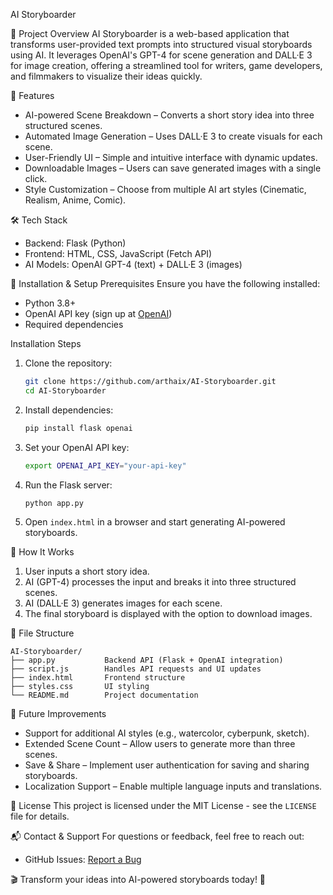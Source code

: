  AI Storyboarder

 📌 Project Overview
AI Storyboarder is a web-based application that transforms user-provided text prompts into structured visual storyboards using AI. It leverages OpenAI's GPT-4 for scene generation and DALL·E 3 for image creation, offering a streamlined tool for writers, game developers, and filmmakers to visualize their ideas quickly.

 🚀 Features
- AI-powered Scene Breakdown – Converts a short story idea into three structured scenes.
- Automated Image Generation – Uses DALL·E 3 to create visuals for each scene.
- User-Friendly UI – Simple and intuitive interface with dynamic updates.
- Downloadable Images – Users can save generated images with a single click.
- Style Customization – Choose from multiple AI art styles (Cinematic, Realism, Anime, Comic).

 🛠️ Tech Stack
- Backend: Flask (Python)
- Frontend: HTML, CSS, JavaScript (Fetch API)
- AI Models: OpenAI GPT-4 (text) + DALL·E 3 (images)

 🔧 Installation & Setup
 Prerequisites
Ensure you have the following installed:
- Python 3.8+
- OpenAI API key (sign up at [OpenAI](https://beta.openai.com/))
- Required dependencies

 Installation Steps
1. Clone the repository:
   ```sh
   git clone https://github.com/arthaix/AI-Storyboarder.git
   cd AI-Storyboarder
   ```
2. Install dependencies:
   ```sh
   pip install flask openai
   ```
3. Set your OpenAI API key:
   ```sh
   export OPENAI_API_KEY="your-api-key"
   ```
4. Run the Flask server:
   ```sh
   python app.py
   ```
5. Open `index.html` in a browser and start generating AI-powered storyboards.

 📜 How It Works
1. User inputs a short story idea.
2. AI (GPT-4) processes the input and breaks it into three structured scenes.
3. AI (DALL·E 3) generates images for each scene.
4. The final storyboard is displayed with the option to download images.

 📌 File Structure
```
AI-Storyboarder/
├── app.py           Backend API (Flask + OpenAI integration)
├── script.js        Handles API requests and UI updates
├── index.html       Frontend structure
├── styles.css       UI styling
└── README.md        Project documentation
```

 🔮 Future Improvements
- Support for additional AI styles (e.g., watercolor, cyberpunk, sketch).
- Extended Scene Count – Allow users to generate more than three scenes.
- Save & Share – Implement user authentication for saving and sharing storyboards.
- Localization Support – Enable multiple language inputs and translations.

 📜 License
This project is licensed under the MIT License - see the `LICENSE` file for details.

 📬 Contact & Support
For questions or feedback, feel free to reach out:
- GitHub Issues: [Report a Bug](https://github.com/arthaix/AI-Storyboarder/issues)

🎬 Transform your ideas into AI-powered storyboards today! 🚀

